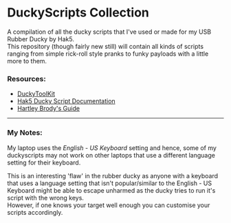 # DuckyScripts Collection
A compilation of all the ducky scripts that I've used or made for my USB Rubber Ducky by Hak5.  
This repository (though fairly new still) will contain all kinds of scripts ranging from simple rick-roll style pranks to funky payloads with a little more to them.


### Resources:
- [DuckyToolKit](https://ducktoolkit.com/)
- [Hak5 Ducky Script Documentation](https://docs.hak5.org/hc/en-us/articles/360010555153-Ducky-Script-the-USB-Rubber-Ducky-language)
- [Hartley Brody's Guide](https://blog.hartleybrody.com/rubber-ducky-guide/)

--------------------
### My Notes:
My laptop uses the _English - US Keyboard_ setting and hence, some of my duckyscripts may not work on other laptops that use a different language setting for their keyboard.  
  
This is an interesting 'flaw' in the rubber ducky as anyone with a keyboard that uses a language setting that isn't popular/similar to the English - US Keyboard might be able to escape unharmed as the ducky tries to run it's script with the wrong keys.  
However, if one knows your target well enough you can customise your scripts accordingly.
